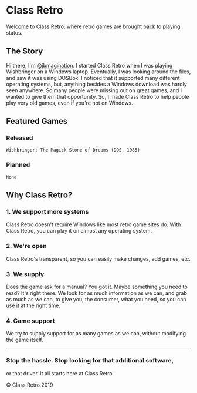 # Class Retro

Welcome to Class Retro, where retro games are brought back to playing status.


## The Story

Hi there, I'm [@jbmagination](https://github.com/jbmagination). I started Class Retro when I was playing Wishbringer on a Windows laptop. Eventually, I was looking around the files, and saw it was using DOSBox. I noticed that it supported many different operating systems, but, anything besides a Windows download was hardly seen anywhere. So many people were missing out on great games, and I wanted to give them that opportunity. So, I made Class Retro to help people play very old games, even if you're not on Windows. 

## Featured Games

### Released
```
Wishbringer: The Magick Stone of Dreams (DOS, 1985)
```

### Planned
```
None
```

## Why Class Retro?

### 1. We support more systems
Class Retro doesn't require Windows like most retro game sites do. With Class Retro, you can play it on almost any operating system.

### 2. We're open
Class Retro's transparent, so you can easily make changes, add games, etc.

### 3. We supply
Does the game ask for a manual? You got it. Maybe something you need to read? It's right there. We look for as much information as we can, and grab as much as we can, to give you, the consumer, what you need, so you can use it at the right time.

### 4. Game support
We try to supply support for as many games as we can, without modifying the game itself.

---

### Stop the hassle. Stop looking for that additional software,
or that driver. It all starts here at Class Retro.


<p>&#169; Class Retro 2019</p>
